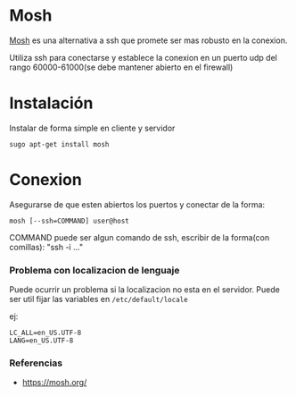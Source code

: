 # Mosh
[Mosh](https://mosh.org/) es una alternativa a ssh que promete ser mas robusto en la conexion.

Utiliza ssh para conectarse y establece la conexion en un puerto udp del rango 60000-61000(se debe mantener abierto en el firewall)

# Instalación
Instalar de forma simple en cliente y servidor
```
sugo apt-get install mosh
```

# Conexion
Asegurarse de que esten abiertos los puertos y conectar de la forma:
```
mosh [--ssh=COMMAND] user@host
```
COMMAND puede ser algun comando de ssh, escribir de la forma(con comillas): "ssh -i ..."
### Problema con localizacion de lenguaje
Puede ocurrir un problema si la localizacion no esta en el servidor. 
Puede ser util fijar las variables en `/etc/default/locale`

ej:
```
LC_ALL=en_US.UTF-8
LANG=en_US.UTF-8
```

### Referencias
* https://mosh.org/
